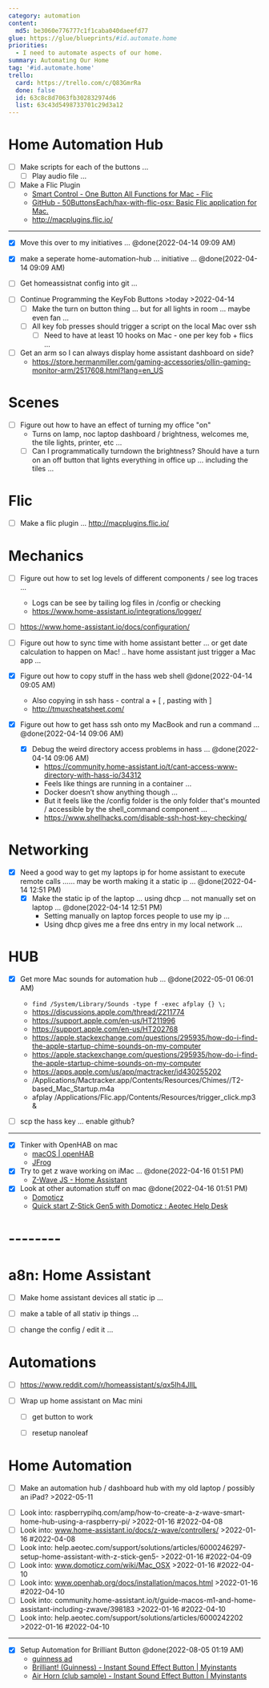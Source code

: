 ```yaml
---
category: automation
content:
  md5: be3060e776777c1f1caba040daeefd77
glue: https://glue/blueprints/#id.automate.home
priorities:
  - I need to automate aspects of our home.
summary: Automating Our Home
tag: '#id.automate.home'
trello:
  card: https://trello.com/c/Q83GmrRa
  done: false
  id: 63c8c8d7063fb302832974d6
  list: 63c43d5498733701c29d3a12
---
```


# Home Automation Hub

- [ ] Make scripts for each of the buttons ...
	- [ ] Play audio file ...

- [ ] Make a Flic Plugin
	- [Smart Control - One Button All Functions for Mac - Flic](https://flic.io/mac-app)
	- [GitHub - 50ButtonsEach/hax-with-flic-osx: Basic Flic application for Mac.](https://github.com/50ButtonsEach/hax-with-flic-osx)
	- http://macplugins.flic.io/

----------------

- [x] Move this over to my initiatives ...  @done(2022-04-14 09:09 AM)
* [x] make a seperate home-automation-hub ... initiative ... @done(2022-04-14 09:09 AM)

* [ ] Get homeassistnat config into git …

- [ ] Continue Programming the KeyFob Buttons >today >2022-04-14
	* [ ] Make the turn on button thing … but for all lights in room … maybe even fan …
	- [ ] All key fob presses should trigger a script on the local Mac over ssh 
		- [ ] Need to have at least 10 hooks on Mac - one per key fob + flics ...

- [ ] Get an arm so I can always display home assistant dashboard on side?
	- https://store.hermanmiller.com/gaming-accessories/ollin-gaming-monitor-arm/2517608.html?lang=en_US

# Scenes
- [ ] Figure out how to have an effect of turning my office "on"
	- Turns on lamp, noc laptop dashboard / brightness, welcomes me, the tile lights, printer, etc ...
	- [ ] Can I programmatically turndown the brightness? Should have a turn on an off button that lights everything in office up ... including the tiles ...

# Flic
- [ ] Make a flic plugin ... http://macplugins.flic.io/

# Mechanics

- [ ] Figure out how to set log levels of different components / see log traces ...
	- Logs can be see by tailing log files in /config or checking 
	- https://www.home-assistant.io/integrations/logger/
- [ ] https://www.home-assistant.io/docs/configuration/


* [ ] Figure out how to sync time with home assistant better … or get date calculation to happen on Mac! .. have home assistant just trigger a Mac app …

- [x] Figure out how to copy stuff in the hass web shell @done(2022-04-14 09:05 AM)
	- Also copying in ssh hass - contral a + [ , pasting with ]
	- http://tmuxcheatsheet.com/

- [x] Figure out how to get hass ssh onto my MacBook and run a command ... @done(2022-04-14 09:06 AM)
	- [x] Debug the weird directory access problems in hass …  @done(2022-04-14 09:06 AM)
		- https://community.home-assistant.io/t/cant-access-www-directory-with-hass-io/34312
		- Feels like things are running in a container …
		- Docker doesn’t show anything though …
		- But it feels like the /config folder is the only folder that's mounted / accessible by the shell_command component ...
		- https://www.shellhacks.com/disable-ssh-host-key-checking/

# Networking
* [x] Need a good way to get my laptops ip for home assistant to execute remote calls …… may be worth making it a static ip … @done(2022-04-14 12:51 PM)
	* [x] Make the static ip of the laptop … using dhcp … not manually set on laptop … @done(2022-04-14 12:51 PM)
		* Setting manually on laptop forces people to use my ip …
		* Using dhcp gives me a free dns entry in my local network …


# HUB
* [x] Get more Mac sounds for automation hub ... @done(2022-05-01 06:01 AM)
	- `find /System/Library/Sounds -type f -exec afplay {} \;`
	- https://discussions.apple.com/thread/2211774
	- https://support.apple.com/en-us/HT211996
	- https://support.apple.com/en-us/HT202768
	- https://apple.stackexchange.com/questions/295935/how-do-i-find-the-apple-startup-chime-sounds-on-my-computer
	- https://apple.stackexchange.com/questions/295935/how-do-i-find-the-apple-startup-chime-sounds-on-my-computer
	- https://apps.apple.com/us/app/mactracker/id430255202
	- /Applications/Mactracker.app/Contents/Resources/Chimes//T2-based_Mac_Startup.m4a
	- afplay /Applications/Flic.app/Contents/Resources/trigger_click.mp3 &

* [ ] scp the hass key ... enable github?

-----------------------------

- [x] Tinker with OpenHAB on mac
	- [macOS | openHAB](https://www.openhab.org/docs/installation/macos.html)
	- [JFrog](https://openhab.jfrog.io/ui/native/libs-release-local/org/openhab/distro/openhab/3.2.0/openhab-3.2.0.zip)
- [x] Try to get z wave working on iMac ... @done(2022-04-16 01:51 PM)
	- [Z-Wave JS - Home Assistant](https://www.home-assistant.io/integrations/zwave_js/)
- [x] Look at other automation stuff on mac  @done(2022-04-16 01:51 PM)
	- [Domoticz](https://www.domoticz.com/)
	- [Quick start Z-Stick Gen5 with Domoticz : Aeotec Help Desk](https://aeotec.freshdesk.com/support/solutions/articles/6000199837-quick-start-z-stick-gen5-with-domoticz)


# --------

# a8n: Home Assistant
* [ ] Make home assistant devices all static ip ... 
* [ ] make a table of all stativ ip things ...
* [ ] change the config / edit it ...


# Automations
- [ ] https://www.reddit.com/r/homeassistant/s/qx5Ih4JIlL
* [ ] Wrap up home assistant on Mac mini
	* [ ] get button to work
	* [ ] resetup nanoleaf




# Home Automation
- [ ] Make an automation hub / dashboard hub with my old laptop / possibly an iPad? >2022-05-11
* [ ] Look into: raspberrypihq.com/amp/how-to-create-a-z-wave-smart-home-hub-using-a-raspberry-pi/  >2022-01-16 #2022-04-08
* [ ] Look into: www.home-assistant.io/docs/z-wave/controllers/  >2022-01-16 #2022-04-08
* [ ] Look into: help.aeotec.com/support/solutions/articles/6000246297-setup-home-assistant-with-z-stick-gen5-  >2022-01-16 #2022-04-09
* [ ] Look into: www.domoticz.com/wiki/Mac_OSX  >2022-01-16 #2022-04-10
* [ ] Look into: www.openhab.org/docs/installation/macos.html  >2022-01-16 #2022-04-10
* [ ] Look into: community.home-assistant.io/t/guide-macos-m1-and-home-assistant-including-zwave/398183  >2022-01-16 #2022-04-10
* [ ] Look into: help.aeotec.com/support/solutions/articles/6000242202  >2022-01-16 #2022-04-10

-----------

- [x] Setup Automation for Brilliant Button @done(2022-08-05 01:19 AM)
	- [guinness ad](https://www.youtube.com/watch?v=3DPKf7y1F-Q)
	- [Brilliant! (Guinness) - Instant Sound Effect Button | Myinstants](https://www.myinstants.com/en/instant/brilliant-guinness/)
	- [Air Horn (club sample) - Instant Sound Effect Button | Myinstants](https://www.myinstants.com/en/instant/air-horn-club-sample/)

